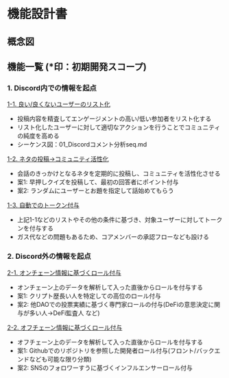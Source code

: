 # 機能設計書
## 概念図
## 機能一覧 (*印：初期開発スコープ)
### 1. Discord内での情報を起点
<u>1-1. 良い/良くないユーザーのリスト化</u>

* 投稿内容を精査してエンゲージメントの高い/低い参加者をリスト化する
* リスト化したユーザーに対して適切なアクションを行うことでコミュニティの純度を高める
* シーケンス図：01_Discordコメント分析seq.md

<u>1-2. ネタの投稿->コミュニティ活性化</u>

* 会話のきっかけとなるネタを定期的に投稿し、コミュニティを活性化させる
* 案1: 早押しクイズを投稿して、最初の回答者にポイント付与
* 案2: ランダムにユーザーとお題を指定して話始めてもらう

<u>1-3. 自動でのトークン付与</u>

* 上記1-1などのリストやその他の条件に基づき、対象ユーザーに対してトークンを付与する
* ガス代などの問題もあるため、コアメンバーの承認フローなども設ける

### 2. Discord外の情報を起点
<u>2-1. オンチェーン情報に基づくロール付与</u>

* オンチェーン上のデータを解析して入った直後からロールを付与する
* 案1: クリプト歴長い人を特定しての高位のロール付与
* 案2: 他DAOでの投票実績に基づく専門家ロールの付与(DeFiの意思決定に関与が多い人->DeFi監査人 など)

<u>2-2. オフチェーン情報に基づくロール付与</u>

* オフチェーン上のデータを解析して入った直後からロールを付与する
* 案1: Githubでのリポジトリを参照した開発者ロール付与(フロント/バックエンドなども可能な限り分類)
* 案2: SNSのフォロワーすうに基づくインフルエンサーロール付与
